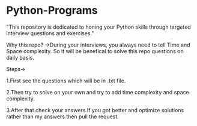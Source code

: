 # Python-Programs
"This repository is dedicated to honing your Python skills through targeted interview questions and exercises."

Why this repo?
->During your interviews, you always need to tell Time and Space complexity. So it will be benefical to solve this repo questions on daily basis.

Steps->

1.First see the questions which will be in .txt file. 

2.Then try to solve on your own and try to add time complexity and space complexity.

3.After that check your answers.If you got better and optimize solutions rather than my answers then pull the request.
